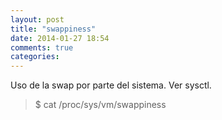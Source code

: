 ```yaml
---
layout: post
title: "swappiness"
date: 2014-01-27 18:54
comments: true
categories: 
---
```

Uso de la swap por parte del sistema. Ver sysctl.

>$  cat /proc/sys/vm/swappiness

